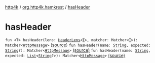 [http4k](../index.md) / [org.http4k.hamkrest](index.md) / [hasHeader](./has-header.md)

# hasHeader

`fun <T> hasHeader(lens: `[`HeaderLens`](../org.http4k.lens/-header-lens.md)`<`[`T`](has-header.md#T)`>, matcher: Matcher<`[`T`](has-header.md#T)`>): Matcher<`[`HttpMessage`](../org.http4k.core/-http-message/index.md)`>` [(source)](https://github.com/http4k/http4k/blob/master/http4k-testing-hamkrest/src/main/kotlin/org/http4k/hamkrest/httpMessage.kt#L14)
`fun hasHeader(name: `[`String`](https://kotlinlang.org/api/latest/jvm/stdlib/kotlin/-string/index.html)`, expected: `[`String`](https://kotlinlang.org/api/latest/jvm/stdlib/kotlin/-string/index.html)`?): Matcher<`[`HttpMessage`](../org.http4k.core/-http-message/index.md)`>` [(source)](https://github.com/http4k/http4k/blob/master/http4k-testing-hamkrest/src/main/kotlin/org/http4k/hamkrest/httpMessage.kt#L16)
`fun hasHeader(name: `[`String`](https://kotlinlang.org/api/latest/jvm/stdlib/kotlin/-string/index.html)`, expected: `[`List`](https://kotlinlang.org/api/latest/jvm/stdlib/kotlin.collections/-list/index.html)`<`[`String`](https://kotlinlang.org/api/latest/jvm/stdlib/kotlin/-string/index.html)`?>): Matcher<`[`HttpMessage`](../org.http4k.core/-http-message/index.md)`>` [(source)](https://github.com/http4k/http4k/blob/master/http4k-testing-hamkrest/src/main/kotlin/org/http4k/hamkrest/httpMessage.kt#L18)